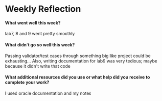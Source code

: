 # Weekly Reflection

#### What went well this week? 
lab7, 8 and 9 went pretty smoothly

#### What didn't go so well this week? 
Passing validator/test cases through something big like project could be exhausting...
Also, writing documentation for lab9 was very tedious; maybe because it didn't write that code  

#### What additional resources did you use or what help did you receive to complete your work? 

I used oracle documentation and my notes